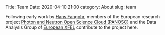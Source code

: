 Title: Team
Date: 2020-04-10 21:00
category: About
slug: team

Following early work by [Hans Fangohr](http://fangohr.github.io), members of the European research project
[Photon and Neutron Open Science Cloud (PANOSC)](http://panosc.eu) and the Data
Analysis Group of [European XFEL](https://xfel.eu) contribute to the
project here.



